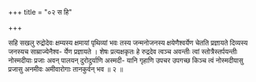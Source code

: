 +++
title = "०२ स हि"

+++

सहि सखलु रुद्रोदेवः क्षम्यस्य क्षमायां पृथिव्यां भवः तस्य जन्मनोजनस्य क्षयेणैश्वर्येण चेतति प्रज्ञायते दिव्यस्य जनस्यच साम्राज्येनैश्व- र्येण प्रज्ञायते । शेषः प्रत्यक्षकृतः हे रुद्रदेव त्वञ्च अवन्तीः त्वां स्तोत्रैस्तर्पयन्तीः नोस्मदीयाः प्रजाः अवन् पालयन् दुरोदुर्याणि अस्मदी- यानि गृहाणि उपचर उपगच्छ किञ्च त्वं नोस्मदीयासु प्रजासु अनमीवः अमीवारोगाः तानकुर्वन् भव ॥ २ ॥